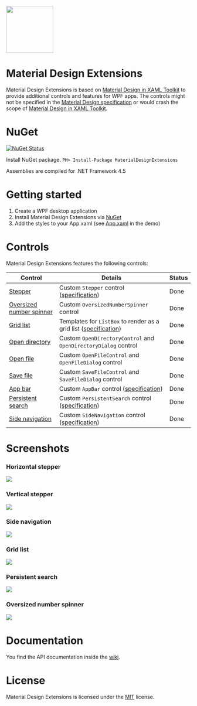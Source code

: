 <img src="https://github.com/spiegelp/MaterialDesignExtensions/raw/master/icon/icon.png" width="128px" />

# Material Design Extensions
Material Design Extensions is based on [Material Design in XAML Toolkit](https://github.com/ButchersBoy/MaterialDesignInXamlToolkit) to provide additional controls and features for WPF apps. The controls might not be specified in the [Material Design specification](https://material.io/guidelines/material-design/introduction.html) or would crash the scope of [Material Design in XAML Toolkit](https://github.com/ButchersBoy/MaterialDesignInXamlToolkit).

# NuGet

[![NuGet Status](http://img.shields.io/nuget/v/MaterialDesignExtensions.svg?style=flat&label=MaterialDesignExtensions)](https://www.nuget.org/packages/MaterialDesignExtensions/)

Install NuGet package. `PM> Install-Package MaterialDesignExtensions`

Assemblies are compiled for .NET Framework 4.5

# Getting started
1. Create a WPF desktop application
2. Install Material Design Extensions via [NuGet](https://www.nuget.org/packages/MaterialDesignExtensions/)
3. Add the styles to your App.xaml (see [App.xaml](https://github.com/spiegelp/MaterialDesignExtensions/blob/master/MaterialDesignExtensionsDemo/App.xaml) in the demo)

# Controls
Material Design Extensions features the following controls:

| Control | Details | Status |
| --- | --- | --- |
| [Stepper](https://github.com/spiegelp/MaterialDesignExtensions/wiki/Stepper) | Custom `Stepper` control ([specification](https://material.io/guidelines/components/steppers.html)) | Done |
| [Oversized number spinner](https://github.com/spiegelp/MaterialDesignExtensions/wiki/Oversized-number-spinner) | Custom `OversizedNumberSpinner` control | Done |
| [Grid list](https://github.com/spiegelp/MaterialDesignExtensions/wiki/Grid-list) | Templates for `ListBox` to render as a grid list ([specification](https://material.io/design/components/image-lists.html#usage)) | Done |
| [Open directory](https://github.com/spiegelp/MaterialDesignExtensions/wiki/File-system-controls) | Custom `OpenDirectoryControl` and `OpenDirectoryDialog` control | Done |
| [Open file](https://github.com/spiegelp/MaterialDesignExtensions/wiki/File-system-controls) | Custom `OpenFileControl` and `OpenFileDialog` control | Done |
| [Save file](https://github.com/spiegelp/MaterialDesignExtensions/wiki/File-system-controls) | Custom `SaveFileControl` and `SaveFileDialog` control | Done |
| [App bar](https://github.com/spiegelp/MaterialDesignExtensions/wiki/App-bar) | Custom `AppBar` control ([specification](https://material.io/design/components/app-bars-top.html#usage)) | Done |
| [Persistent search](https://github.com/spiegelp/MaterialDesignExtensions/wiki/Search) | Custom `PersistentSearch` control ([specification](https://material.io/design/navigation/search.html)) | Done |
| [Side navigation](https://github.com/spiegelp/MaterialDesignExtensions/wiki/Navigation) | Custom `SideNavigation` control ([specification](https://material.io/design/components/navigation-drawer.html#usage)) | Done |

# Screenshots
### Horizontal stepper
![](https://github.com/spiegelp/MaterialDesignExtensions/raw/master/screenshots/HorizontalStepper.png)

### Vertical stepper
![](https://github.com/spiegelp/MaterialDesignExtensions/raw/master/screenshots/VerticalStepper.png)

### Side navigation
![](https://github.com/spiegelp/MaterialDesignExtensions/raw/master/screenshots/SideNavigation.png)

### Grid list
![](https://github.com/spiegelp/MaterialDesignExtensions/raw/master/screenshots/GridList.png)

### Persistent search
![](https://github.com/spiegelp/MaterialDesignExtensions/raw/master/screenshots/PersistentSearch.png)

### Oversized number spinner
![](https://github.com/spiegelp/MaterialDesignExtensions/raw/master/screenshots/OversizedNumberSpinner.png)

# Documentation
You find the API documentation inside the [wiki](https://github.com/spiegelp/MaterialDesignExtensions/wiki).

# License
Material Design Extensions is licensed under the [MIT](https://github.com/spiegelp/MaterialDesignExtensions/blob/master/LICENSE) license.
